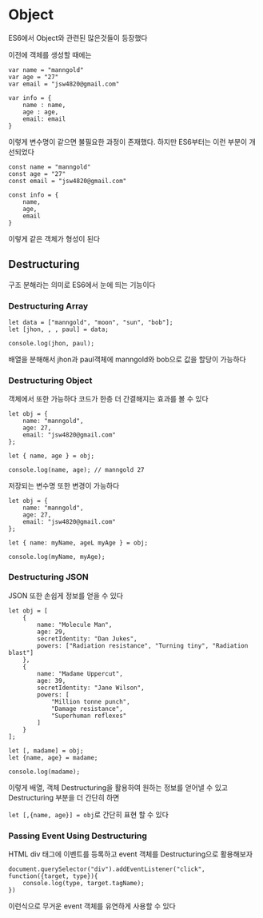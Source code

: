 # Object

ES6에서 Object와 관련된 많은것들이 등장했다

이전에 객체를 생성할 때에는

```
var name = "manngold"
var age = "27"
var email = "jsw4820@gmail.com"

var info = {
    name : name,
    age : age,
    email: email
}
```

이렇게 변수명이 같으면 불필요한 과정이 존재했다. 하지만 ES6부터는 이런 부분이 개선되었다

```
const name = "manngold"
const age = "27"
const email = "jsw4820@gmail.com"

const info = {
    name,
    age,
    email
}
```

이렇게 같은 객체가 형성이 된다

## Destructuring

구조 분해라는 의미로 ES6에서 눈에 띄는 기능이다

### Destructuring Array

```
let data = ["manngold", "moon", "sun", "bob"];
let [jhon, , , paul] = data;

console.log(jhon, paul);
```

배열을 분해해서 jhon과 paul객체에 manngold와 bob으로 값을 할당이 가능하다

### Destructuring Object

객체에서 또한 가능하다 코드가 한층 더 간결해지는 효과를 볼 수 있다

```
let obj = {
    name: "manngold",
    age: 27,
    email: "jsw4820@gmail.com"
};

let { name, age } = obj;

console.log(name, age); // manngold 27
```

저장되는 변수명 또한 변경이 가능하다

```
let obj = {
    name: "manngold",
    age: 27,
    email: "jsw4820@gmail.com"
};

let { name: myName, ageL myAge } = obj;

console.log(myName, myAge);
```

### Destructuring JSON

JSON 또한 손쉽게 정보를 얻을 수 있다

```
let obj = [
    {
        name: "Molecule Man",
        age: 29,
        secretIdentity: "Dan Jukes",
        powers: ["Radiation resistance", "Turning tiny", "Radiation blast"]
    },
    {
        name: "Madame Uppercut",
        age: 39,
        secretIdentity: "Jane Wilson",
        powers: [
            "Million tonne punch",
            "Damage resistance",
            "Superhuman reflexes"
        ]
    }
];

let [, madame] = obj;
let {name, age} = madame;

console.log(madame);
```

이렇게 배열, 객체 Destructuring을 활용하여 원하는 정보를 얻어낼 수 있고
Destructuring 부분을 더 간단히 하면

`let [,{name, age}] = obj`로 간단히 표현 할 수 있다

### Passing Event Using Destructuring

HTML div 태그에 이벤트를 등록하고 event 객체를 Destructuring으로 활용해보자

```
document.querySelector("div").addEventListener("click", function({target, type}){
    console.log(type, target.tagName);
})
```

이런식으로 무거운 event 객체를 유연하게 사용할 수 있다

